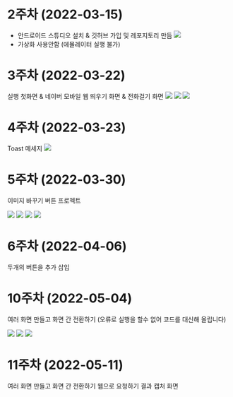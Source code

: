 # 2주차 (2022-03-15)
- 안드로이드 스튜디오 설치 & 깃허브 가입 및 레포지토리 만듬
<img width="" height="" src="./pic/2주차.png"></img>
- 가상화 사용안함 (에뮬레이터 실행 불가)

# 3주차 (2022-03-22)
실행 첫화면 & 네이버 모바일 웹 띄우기 화면 & 전화걸기 화면
<img width="" height="" src="./pic/3주차_실행 첫화면.jpg"></img>
<img width="" height="" src="./pic/3주차_네이버.jpg"></img>
<img width="" height="" src="./pic/3주차_전화.jpg"></img>

# 4주차 (2022-03-23)
Toast 메세지
<img width="" height="" src="./pic/4주차_Toast.jpg"></img>

# 5주차 (2022-03-30)
이미지 바꾸기 버튼 프로젝트

<img width="" height="" src="./pic/소스파일1.jpg"></img>
<img width="" height="" src="./pic/소스파일2.jpg"></img>
<img width="" height="" src="./pic/실행화면_dog.jpg"></img>
<img width="" height="" src="./pic/실행화면_cat.jpg"></img>

# 6주차 (2022-04-06)
두개의 버튼을 추가 삽입 

# 10주차 (2022-05-04)
여러 화면 만들고 화면 간 전환하기
(오류로 실행을 할수 없어 코드를 대신해 올립니다)

<img width="" height="" src="./pic/오류1.jpg"></img>
<img width="" height="" src="./pic/코드2.jpg"></img>
<img width="" height="" src="./pic/코드3.jpg"></img>

# 11주차 (2022-05-11)
여러 화면 만들고 화면 간 전환하기
웹으로 요청하기 결과 캡처 화면 

